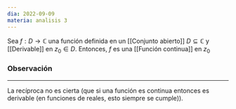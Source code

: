 ```yaml
---
dia: 2022-09-09
materia: analisis 3
---
```

Sea $f : D \to \mathbb{C}$ una función definida en un [[Conjunto abierto]] $D \subseteq \mathbb{C}$ y [[Derivable]] en $z_0 \in D$. Entonces, $f$ es una [[Función continua]] en $z_0$

### Observación 
---
La recíproca no es cierta (que si una función es continua entonces es derivable (en funciones de reales, esto siempre se cumple)).